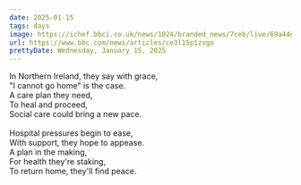 ```yaml
---
date: 2025-01-15
tags: days
image: https://ichef.bbci.co.uk/news/1024/branded_news/7ceb/live/69a44db0-d28a-11ef-85b4-cfd5b07d0a4a.jpg
url: https://www.bbc.com/news/articles/ce3l15p1zvgo
prettyDate: Wednesday, January 15, 2025
---
```

In Northern Ireland, they say with grace,<br>"I cannot go home" is the case.<br>A care plan they need,<br>To heal and proceed,<br>Social care could bring a new pace.<br><br>Hospital pressures begin to ease,<br>With support, they hope to appease.<br>A plan in the making,<br>For health they're staking,<br>To return home, they'll find peace.